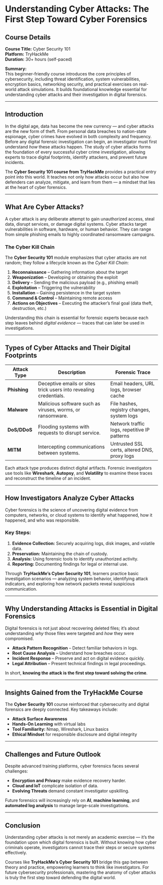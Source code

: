 # Understanding Cyber Attacks: The First Step Toward Cyber Forensics

## Course Details
**Course Title:** Cyber Security 101  
**Platform:** TryHackMe  
**Duration:** 30+ hours (self-paced)  

**Summary:**  
This beginner-friendly course introduces the core principles of cybersecurity, including threat identification, system vulnerabilities, encryption basics, networking security, and practical exercises on real-world attack simulations. It builds foundational knowledge essential for understanding cyber attacks and their investigation in digital forensics.

---

## Introduction
In the digital age, data has become the new currency — and cyber attacks are the new form of theft. From personal data breaches to nation-state espionage, cyber crimes have evolved in both complexity and frequency. Before any digital forensic investigation can begin, an investigator must first understand *how* these attacks happen. The study of cyber attacks forms the foundation of every successful cyber crime investigation, allowing experts to trace digital footprints, identify attackers, and prevent future incidents.

The **Cyber Security 101 course from TryHackMe** provides a practical entry point into this world. It teaches not only how attacks occur but also how defenders can analyze, mitigate, and learn from them — a mindset that lies at the heart of cyber forensics.

---

## What Are Cyber Attacks?
A cyber attack is any deliberate attempt to gain unauthorized access, steal data, disrupt services, or damage digital systems. Cyber attacks target vulnerabilities in software, hardware, or human behavior. They can range from simple phishing emails to highly coordinated ransomware campaigns.

### The Cyber Kill Chain
The **Cyber Security 101** module emphasizes that cyber attacks are not random; they follow a lifecycle known as the *Cyber Kill Chain*:
1. **Reconnaissance** – Gathering information about the target  
2. **Weaponization** – Developing or obtaining the exploit  
3. **Delivery** – Sending the malicious payload (e.g., phishing email)  
4. **Exploitation** – Triggering the vulnerability  
5. **Installation** – Gaining persistence in the target system  
6. **Command & Control** – Maintaining remote access  
7. **Actions on Objectives** – Executing the attacker’s final goal (data theft, destruction, etc.)

Understanding this chain is essential for forensic experts because each step leaves behind *digital evidence* — traces that can later be used in investigations.

---

## Types of Cyber Attacks and Their Digital Footprints

| Attack Type | Description | Forensic Trace |
|--------------|--------------|----------------|
| **Phishing** | Deceptive emails or sites trick users into revealing credentials. | Email headers, URL logs, browser cache |
| **Malware** | Malicious software such as viruses, worms, or ransomware. | File hashes, registry changes, system logs |
| **DoS/DDoS** | Flooding systems with requests to disrupt service. | Network traffic logs, repetitive IP patterns |
| **MITM** | Intercepting communications between systems. | Untrusted SSL certs, altered DNS, proxy logs |

Each attack type produces distinct digital artifacts. Forensic investigators use tools like **Wireshark**, **Autopsy**, and **Volatility** to examine these traces and reconstruct the timeline of an incident.

---

## How Investigators Analyze Cyber Attacks
Cyber forensics is the science of uncovering digital evidence from computers, networks, or cloud systems to identify what happened, how it happened, and who was responsible.

### Key Steps:
1. **Evidence Collection:** Securely acquiring logs, disk images, and volatile data.  
2. **Preservation:** Maintaining the chain of custody.  
3. **Analysis:** Using forensic tools to identify unauthorized activity.  
4. **Reporting:** Documenting findings for legal or internal use.

Through **TryHackMe’s Cyber Security 101**, learners practice basic investigation scenarios — analyzing system behavior, identifying attack indicators, and exploring how network packets reveal suspicious communication.

---

## Why Understanding Attacks is Essential in Digital Forensics
Digital forensics is not just about recovering deleted files; it’s about understanding *why* those files were targeted and *how* they were compromised.

- **Attack Pattern Recognition** – Detect familiar behaviors in logs.  
- **Root Cause Analysis** – Understand how breaches occur.  
- **Incident Response** – Preserve and act on digital evidence quickly.  
- **Legal Attribution** – Present technical findings in legal proceedings.

In short, **knowing the attack is the first step toward solving the crime**.

---

## Insights Gained from the TryHackMe Course
The **Cyber Security 101** course reinforced that cybersecurity and digital forensics are deeply connected. Key takeaways include:
- **Attack Surface Awareness**
- **Hands-On Learning** with virtual labs  
- **Tool Familiarity:** Nmap, Wireshark, Linux basics  
- **Ethical Mindset** for responsible disclosure and digital integrity

---

## Challenges and Future Outlook
Despite advanced training platforms, cyber forensics faces several challenges:
- **Encryption and Privacy** make evidence recovery harder.  
- **Cloud and IoT** complicate isolation of data.  
- **Evolving Threats** demand constant investigator upskilling.  

Future forensics will increasingly rely on **AI**, **machine learning**, and **automated log analysis** to manage large-scale investigations.

---

## Conclusion
Understanding cyber attacks is not merely an academic exercise — it’s the foundation upon which digital forensics is built. Without knowing how cyber criminals operate, investigators cannot trace their steps or secure systems effectively.  

Courses like **TryHackMe’s Cyber Security 101** bridge this gap between theory and practice, empowering learners to think like investigators. For future cybersecurity professionals, mastering the anatomy of cyber attacks is truly the first step toward defending the digital world.
